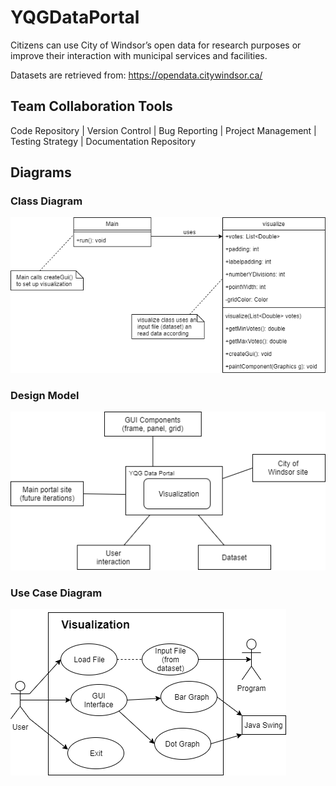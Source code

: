 # YQGDataPortal
Citizens can use City of Windsor’s open data for research purposes or improve their interaction with municipal services and facilities.

Datasets are retrieved from: https://opendata.citywindsor.ca/

## Team Collaboration Tools
Code Repository |
Version Control |
Bug Reporting |
Project Management | 
Testing Strategy |
Documentation Repository 

## Diagrams
### Class Diagram
![](Diagrams/Class%20Diagram.png)
### Design Model
![](Diagrams/Design%20Model.png)
### Use Case Diagram
![](Diagrams/Use%20Case%20Diagram.png)
